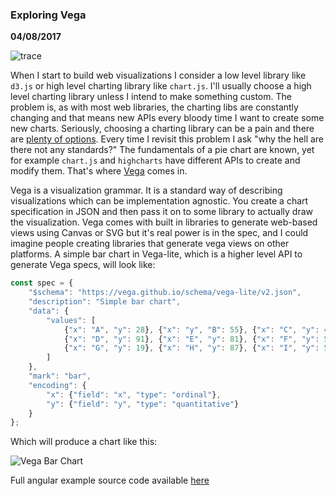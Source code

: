 ### Exploring Vega
__04/08/2017__

![trace](assets/vega.png)
 
When I start to build web visualizations I consider a low level 
library like `d3.js` or high level charting library like 
`chart.js`. I'll usually choose a high level charting library unless 
I intend to make something custom. The problem is, as with most web 
libraries, the charting libs are constantly changing and that means 
new APIs every bloody time I want to create some new charts. Seriously,
choosing a charting library can be a pain and there are [plenty of 
options](https://www.google.com.au/search?q=javascript+charting+library&oq=javascript+ch&gs_l=psy-ab.3.0.0i67k1l2j0l2.21166.23843.0.25104.13.12.0.0.0.0.211.1520.0j8j1.9.0....0...1.1.64.psy-ab..4.9.1520...35i39k1j0i131k1.r2PQQDCKBWk). 
Every time I revisit this problem I ask "why the hell are there not any 
standards?" The fundamentals of a pie chart are known, yet for example 
`chart.js` and `highcharts` have different APIs to create and modify them. 
That's where [Vega](https://vega.github.io/vega/) comes in.

Vega is a visualization grammar. It is a standard 
way of describing visualizations which can be implementation agnostic. 
You create a chart specification in JSON and then pass it on to some
library to actually draw the visualization. Vega comes with built in
libraries to generate web-based views using Canvas or SVG but it's 
real power is in the spec, and I could imagine people creating libraries
that generate vega views on other platforms. A simple bar chart in 
Vega-lite, which is a higher level API to generate Vega specs, 
will look like:

``` javascript
const spec = {
    "$schema": "https://vega.github.io/schema/vega-lite/v2.json",
    "description": "Simple bar chart",
    "data": {
        "values": [
            {"x": "A", "y": 28}, {"x": "y", "B": 55}, {"x": "C", "y": 43},
            {"x": "D", "y": 91}, {"x": "E", "y": 81}, {"x": "F", "y": 53},
            {"x": "G", "y": 19}, {"x": "H", "y": 87}, {"x": "I", "y": 52}
        ]
    },
    "mark": "bar",
    "encoding": {
        "x": {"field": "x", "type": "ordinal"},
        "y": {"field": "y", "type": "quantitative"}
    }
};
```

Which will produce a chart like this:

![Vega Bar Chart](assets/vega-example.png)


Full angular example source code available [here](https://github.com/shusson/vega-lite-demo) 
